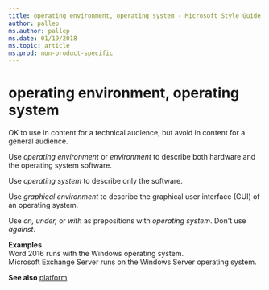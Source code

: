 ```yaml
---
title: operating environment, operating system - Microsoft Style Guide
author: pallep
ms.author: pallep
ms.date: 01/19/2018
ms.topic: article
ms.prod: non-product-specific
---
```


# operating environment, operating system

OK to use in content for a technical audience, but avoid in content for a general audience. 

Use *operating environment* or *environment* to describe both hardware and the operating system software.

Use *operating system* to describe only the software. 

Use *graphical environment* to describe the graphical user interface (GUI) of an operating system. 

Use *on,* *under,* or *with* as prepositions with *operating system*. Don't use *against*.

**Examples**<br />Word 2016 runs with the Windows operating system. <br />Microsoft Exchange Server runs on the Windows Server operating system.

**See also** [platform](/style-guide/a-z-word-list-term-collections/p/platform)
